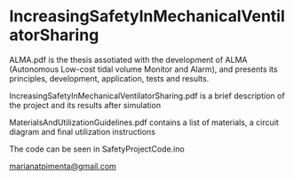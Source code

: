 # IncreasingSafetyInMechanicalVentilatorSharing

ALMA.pdf is the thesis assotiated with the development of ALMA (Autonomous Low-cost tidal volume Monitor and Alarm), and presents its principles, development, application, tests and results.

IncreasingSafetyInMechanicalVentilatorSharing.pdf is a brief description of the project and its results after simulation

MaterialsAndUtilizationGuidelines.pdf contains a list of materials, a circuit diagram and final utilization instructions

The code can be seen in SafetyProjectCode.ino

marianatpimenta@gmail.com
